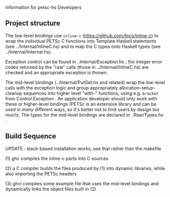 Information for petsc-hs Developers

## Project structure

The low-level bindings use `inline-c` (https://github.com/fpco/inline-c) to wrap the individual PETSc C functions into Template Haskell statements (see ../Internal/InlineC.hs) and to map the C types onto Haskell types (see ../Internal/Internal.hs). 
 
Exception control can be found in ..Internal/Exception.hs ; the integer error codes returned by the "raw" calls (those in ../Internal/InlineC.hs) are checked and an appropriate exception is thrown.

The mid-level bindings (../Internal/PutGet.hs and related) wrap the low-level calls with the exception logic and group appropriately allocation-setup-cleanup sequences into higher level "with-" functions, using e.g. `bracket` from Control.Exception . An application developer should only work with these or higher-level bindings (PETSc is an extensive library and can be used in *many* different ways, so it's better not to limit users by design too much). The types for the mid-level bindings are declared in ..Raw/Types.hs .


## Build Sequence

UPDATE : stack-based installation works, use that rather than the makefile

(1) ghc compiles the inline-c parts into C sources

(2) a C compiler builds the files produced by (1) into dynamic libraries, while also importing the PETSc headers

(3) ghci compiles some example file that uses the mid-level bindings and dynamically links the object files built in (2)





